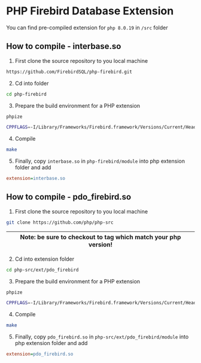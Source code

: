 # PHP Firebird Database Extension

You can find pre-compiled extension for `php 8.0.19` in `/src` folder

## How to compile - interbase.so
1. First clone the source repository to you local machine
```bash
https://github.com/FirebirdSQL/php-firebird.git
```
2. Cd into folder
```bash
cd php-firebird
```

3. Prepare the build environment for a PHP extension

```bash
phpize

CPPFLAGS=-I/Library/Frameworks/Firebird.framework/Versions/Current/Headers LDFLAGS=-L/Library/Frameworks/Firebird.framework/Versions/Current/Libraries ./configure
```

4. Compile

```bash
make
```

5. Finally, copy `interbase.so` in `php-firebird/module` into php extension folder and add

```ini
extension=interbase.so
```

## How to compile - pdo_firebird.so

1. First clone the source repository to you local machine

```bash
git clone https://github.com/php/php-src
```
| Note: be sure to checkout to tag which match your php version! |
| --- |

2. Cd into extension folder

```bash
cd php-src/ext/pdo_firebird
```

3. Prepare the build environment for a PHP extension

```bash
phpize

CPPFLAGS=-I/Library/Frameworks/Firebird.framework/Versions/Current/Headers LDFLAGS=-L/Library/Frameworks/Firebird.framework/Versions/Current/Libraries ./configure
```

4. Compile

```bash
make
```

5. Finally, copy `pdo_firebird.so` in `php-src/ext/pdo_firebird/module` into php extension folder and add

```ini
extension=pdo_firebird.so
```
